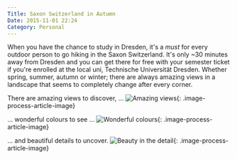 ```yaml
---
Title: Saxon Switzerland in Autumn
Date: 2015-11-01 22:24
Category: Personal
---
```


When you have the chance to study in Dresden, it's a *must* for every outdoor person to go hiking in the Saxon Switzerland. It's only ~30 minutes away from Dresden and you can get there for free with your semester ticket if you're enrolled at the local uni, Technische Universität Dresden. Whether spring, summer, autumn or winter; there are always amazing views in a landscape that seems to completely change after every corner.

There are amazing views to discover, ...
![Amazing views]({attach}dom.jpg){: .image-process-article-image}

... wonderful colours to see ...
![Wonderful colours]({attach}saxon-autumn-2.jpg){: .image-process-article-image}

... and beautiful details to uncover.
![Beauty in the detail]({attach}saxon-autumn-1.jpg){: .image-process-article-image}

